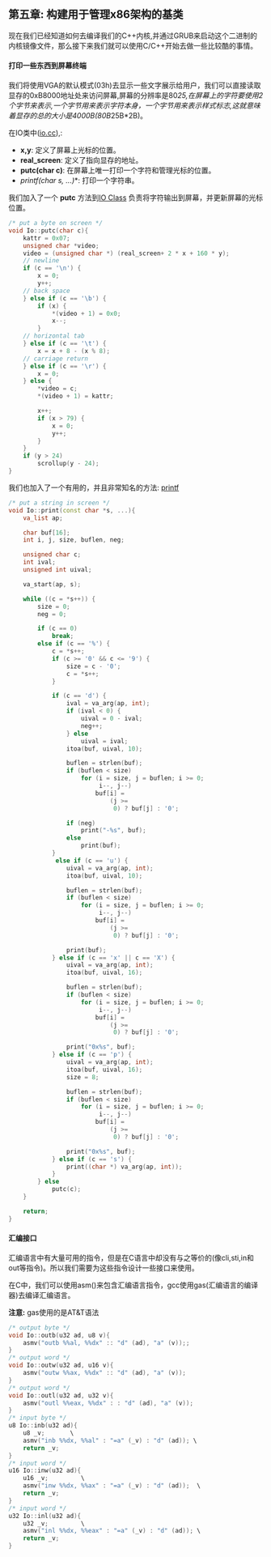 ## 第五章: 构建用于管理x86架构的基类

现在我们已经知道如何去编译我们的C++内核,并通过GRUB来启动这个二进制的内核镜像文件，那么接下来我们就可以使用C/C++开始去做一些比较酷的事情。

#### 打印一些东西到屏幕终端

我们将使用VGA的默认模式(03h)去显示一些文字展示给用户，我们可以直接读取显存的0xB8000地址处来访问屏幕,屏幕的分辨率是80*25,在屏幕上的字符要使用2个字节来表示,一个字节用来表示字符本身，一个字节用来表示样式标志,这就意味着显存的总的大小是4000B(80B*25B*2B)。

在IO类中([io.cc](https://github.com/zyfjeff/zyfos/blob/master/src/kernel/arch/x86/io.cc)),:
* **x,y**: 定义了屏幕上光标的位置。
* **real_screen**: 定义了指向显存的地址。
* **putc(char c)**: 在屏幕上唯一打印一个字符和管理光标的位置。
* **printf(char* s, ...)**: 打印一个字符串。

我们加入了一个 **putc** 方法到[IO Class](https://github.com/zyfjeff/zyfos/blob/master/src/kernel/arch/x86/io.cc) 负责将字符输出到屏幕，并更新屏幕的光标位置。

```cpp
/* put a byte on screen */
void Io::putc(char c){
	kattr = 0x07;
	unsigned char *video;
	video = (unsigned char *) (real_screen+ 2 * x + 160 * y);
	// newline
	if (c == '\n') {
		x = 0;
		y++;
	// back space
	} else if (c == '\b') {
		if (x) {
			*(video + 1) = 0x0;
			x--;
		}
	// horizontal tab
	} else if (c == '\t') {
		x = x + 8 - (x % 8);
	// carriage return
	} else if (c == '\r') {
		x = 0;
	} else {
		*video = c;
		*(video + 1) = kattr;

		x++;
		if (x > 79) {
			x = 0;
			y++;
		}
	}
	if (y > 24)
		scrollup(y - 24);
}
```

我们也加入了一个有用的，并且非常知名的方法: [printf](https://github.com/zyfjeff/zyfos/blob/master/src/kernel/arch/x86/io.cc#L155)

```cpp
/* put a string in screen */
void Io::print(const char *s, ...){
	va_list ap;

	char buf[16];
	int i, j, size, buflen, neg;

	unsigned char c;
	int ival;
	unsigned int uival;

	va_start(ap, s);

	while ((c = *s++)) {
		size = 0;
		neg = 0;

		if (c == 0)
			break;
		else if (c == '%') {
			c = *s++;
			if (c >= '0' && c <= '9') {
				size = c - '0';
				c = *s++;
			}

			if (c == 'd') {
				ival = va_arg(ap, int);
				if (ival < 0) {
					uival = 0 - ival;
					neg++;
				} else
					uival = ival;
				itoa(buf, uival, 10);

				buflen = strlen(buf);
				if (buflen < size)
					for (i = size, j = buflen; i >= 0;
					     i--, j--)
						buf[i] =
						    (j >=
						     0) ? buf[j] : '0';

				if (neg)
					print("-%s", buf);
				else
					print(buf);
			}
			 else if (c == 'u') {
				uival = va_arg(ap, int);
				itoa(buf, uival, 10);

				buflen = strlen(buf);
				if (buflen < size)
					for (i = size, j = buflen; i >= 0;
					     i--, j--)
						buf[i] =
						    (j >=
						     0) ? buf[j] : '0';

				print(buf);
			} else if (c == 'x' || c == 'X') {
				uival = va_arg(ap, int);
				itoa(buf, uival, 16);

				buflen = strlen(buf);
				if (buflen < size)
					for (i = size, j = buflen; i >= 0;
					     i--, j--)
						buf[i] =
						    (j >=
						     0) ? buf[j] : '0';

				print("0x%s", buf);
			} else if (c == 'p') {
				uival = va_arg(ap, int);
				itoa(buf, uival, 16);
				size = 8;

				buflen = strlen(buf);
				if (buflen < size)
					for (i = size, j = buflen; i >= 0;
					     i--, j--)
						buf[i] =
						    (j >=
						     0) ? buf[j] : '0';

				print("0x%s", buf);
			} else if (c == 's') {
				print((char *) va_arg(ap, int));
			}
		} else
			putc(c);
	}

	return;
}
```

#### 汇编接口

汇编语言中有大量可用的指令，但是在C语言中却没有与之等价的(像cli,sti,in和out等指令)。所以我们需要为这些指令设计一些接口来使用。

在C中，我们可以使用asm()来包含汇编语言指令，gcc使用gas(汇编语言的编译器)去编译汇编语言。

**注意:** gas使用的是AT&T语法

```cpp
/* output byte */
void Io::outb(u32 ad, u8 v){
	asmv("outb %%al, %%dx" :: "d" (ad), "a" (v));;
}
/* output word */
void Io::outw(u32 ad, u16 v){
	asmv("outw %%ax, %%dx" :: "d" (ad), "a" (v));
}
/* output word */
void Io::outl(u32 ad, u32 v){
	asmv("outl %%eax, %%dx" : : "d" (ad), "a" (v));
}
/* input byte */
u8 Io::inb(u32 ad){
	u8 _v;       \
	asmv("inb %%dx, %%al" : "=a" (_v) : "d" (ad)); \
	return _v;
}
/* input word */
u16	Io::inw(u32 ad){
	u16 _v;			\
	asmv("inw %%dx, %%ax" : "=a" (_v) : "d" (ad));	\
	return _v;
}
/* input word */
u32	Io::inl(u32 ad){
	u32 _v;			\
	asmv("inl %%dx, %%eax" : "=a" (_v) : "d" (ad));	\
	return _v;
}
```
